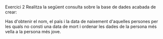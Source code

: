 Exercici 2
Realitza la següent consulta sobre la base de dades acabada de crear: 

Has d'obtenir el nom, el país i la data de naixement d'aquelles persones per les quals no consti una data de mort i ordenar les dades de la persona més vella a la persona més jove.
